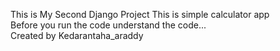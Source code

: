 This is My Second Django Project
This is simple calculator app<br>
Before you run the code understand the code...<br>
Created by Kedarantaha_araddy
